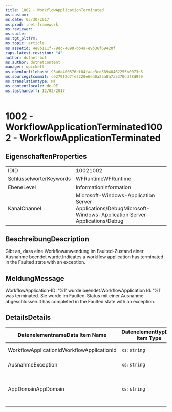```yaml
---
title: 1002 - WorkflowApplicationTerminated
ms.custom: 
ms.date: 03/30/2017
ms.prod: .net-framework
ms.reviewer: 
ms.suite: 
ms.tgt_pltfrm: 
ms.topic: article
ms.assetid: 4e8b111f-79dc-4898-bb4a-e9b36f69420f
caps.latest.revision: "4"
author: dotnet-bot
ms.author: dotnetcontent
manager: wpickett
ms.openlocfilehash: 93a6a400576df84faae3cd58940462255b0073c6
ms.sourcegitcommit: ce279f2d7fe2220e6ea0a25a8a7a5370ddf8d9f0
ms.translationtype: MT
ms.contentlocale: de-DE
ms.lasthandoff: 12/02/2017
---
```

# <a name="1002---workflowapplicationterminated"></a><span data-ttu-id="45d1b-102">1002 - WorkflowApplicationTerminated</span><span class="sxs-lookup"><span data-stu-id="45d1b-102">1002 - WorkflowApplicationTerminated</span></span>
## <a name="properties"></a><span data-ttu-id="45d1b-103">Eigenschaften</span><span class="sxs-lookup"><span data-stu-id="45d1b-103">Properties</span></span>  
  
|||  
|-|-|  
|<span data-ttu-id="45d1b-104">ID</span><span class="sxs-lookup"><span data-stu-id="45d1b-104">ID</span></span>|<span data-ttu-id="45d1b-105">1002</span><span class="sxs-lookup"><span data-stu-id="45d1b-105">1002</span></span>|  
|<span data-ttu-id="45d1b-106">Schlüsselwörter</span><span class="sxs-lookup"><span data-stu-id="45d1b-106">Keywords</span></span>|<span data-ttu-id="45d1b-107">WFRuntime</span><span class="sxs-lookup"><span data-stu-id="45d1b-107">WFRuntime</span></span>|  
|<span data-ttu-id="45d1b-108">Ebene</span><span class="sxs-lookup"><span data-stu-id="45d1b-108">Level</span></span>|<span data-ttu-id="45d1b-109">Information</span><span class="sxs-lookup"><span data-stu-id="45d1b-109">Information</span></span>|  
|<span data-ttu-id="45d1b-110">Kanal</span><span class="sxs-lookup"><span data-stu-id="45d1b-110">Channel</span></span>|<span data-ttu-id="45d1b-111">Microsoft-Windows-Application Server-Applications/Debug</span><span class="sxs-lookup"><span data-stu-id="45d1b-111">Microsoft-Windows-Application Server-Applications/Debug</span></span>|  
  
## <a name="description"></a><span data-ttu-id="45d1b-112">Beschreibung</span><span class="sxs-lookup"><span data-stu-id="45d1b-112">Description</span></span>  
 <span data-ttu-id="45d1b-113">Gibt an, dass eine Workflowanwendung im Faulted-Zustand einer Ausnahme beendet wurde.</span><span class="sxs-lookup"><span data-stu-id="45d1b-113">Indicates a workflow application has terminated in the Faulted state with an exception.</span></span>  
  
## <a name="message"></a><span data-ttu-id="45d1b-114">Meldung</span><span class="sxs-lookup"><span data-stu-id="45d1b-114">Message</span></span>  
 <span data-ttu-id="45d1b-115">WorkflowApplication-ID: '%1' wurde beendet.</span><span class="sxs-lookup"><span data-stu-id="45d1b-115">WorkflowApplication Id: '%1' was terminated.</span></span> <span data-ttu-id="45d1b-116">Sie wurde im Faulted-Status mit einer Ausnahme abgeschlossen.</span><span class="sxs-lookup"><span data-stu-id="45d1b-116">It has completed in the Faulted state with an exception.</span></span>  
  
## <a name="details"></a><span data-ttu-id="45d1b-117">Details</span><span class="sxs-lookup"><span data-stu-id="45d1b-117">Details</span></span>  
  
|<span data-ttu-id="45d1b-118">Datenelementname</span><span class="sxs-lookup"><span data-stu-id="45d1b-118">Data Item Name</span></span>|<span data-ttu-id="45d1b-119">Datenelementtyp</span><span class="sxs-lookup"><span data-stu-id="45d1b-119">Data Item Type</span></span>|<span data-ttu-id="45d1b-120">Beschreibung</span><span class="sxs-lookup"><span data-stu-id="45d1b-120">Description</span></span>|  
|--------------------|--------------------|-----------------|  
|<span data-ttu-id="45d1b-121">WorkflowApplicationId</span><span class="sxs-lookup"><span data-stu-id="45d1b-121">WorkflowApplicationId</span></span>|`xs:string`|<span data-ttu-id="45d1b-122">Die Workflowanwendungs-ID</span><span class="sxs-lookup"><span data-stu-id="45d1b-122">The workflow application id</span></span>|  
|<span data-ttu-id="45d1b-123">Ausnahme</span><span class="sxs-lookup"><span data-stu-id="45d1b-123">Exception</span></span>|`xs:string`|<span data-ttu-id="45d1b-124">Die Ausnahmedetails der Ausnahme.</span><span class="sxs-lookup"><span data-stu-id="45d1b-124">The exception details for the exception</span></span>|  
|<span data-ttu-id="45d1b-125">AppDomain</span><span class="sxs-lookup"><span data-stu-id="45d1b-125">AppDomain</span></span>|`xs:string`|<span data-ttu-id="45d1b-126">Die von AppDomain.CurrentDomain.FriendlyName zurückgegebene Zeichenfolge.</span><span class="sxs-lookup"><span data-stu-id="45d1b-126">The string returned by AppDomain.CurrentDomain.FriendlyName.</span></span>|
